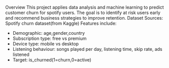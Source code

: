 Overview
This project applies data analysis and machine learning to predict customer churn for spotify users. The goal is to identify at risk users early and recommend business strategies to improve retention.
Dataset
Sources: Spotify churn dataset(from Kaggle)
Features include:
* Demographic: age,gender,country
* Subscription type: free vs premium
* Device type: mobile vs desktop
* Listening behaviour: songs played per day, listening time, skip rate, ads listened
* Target: is_churned(1=churn,0=active)
